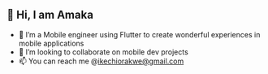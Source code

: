 ## 👋 Hi, I am Amaka
- 👀 I’m a Mobile engineer using Flutter to create wonderful experiences in mobile applications
- 💞️ I’m looking to collaborate on mobile dev projects
- 📫 You can reach me @ikechiorakwe@gmail.com

<!---
ikechiorakwe/ikechiorakwe is a ✨ special ✨ repository because its `README.md` (this file) appears on your GitHub profile.
You can click the Preview link to take a look at your changes.
--->
